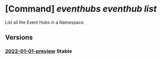 # [Command] _eventhubs eventhub list_

List all the Event Hubs in a Namespace.

## Versions

### [2022-01-01-preview](/Resources/mgmt-plane/L3N1YnNjcmlwdGlvbnMve30vcmVzb3VyY2Vncm91cHMve30vcHJvdmlkZXJzL21pY3Jvc29mdC5ldmVudGh1Yi9uYW1lc3BhY2VzL3t9L2V2ZW50aHVicw==/2022-01-01-preview.xml) **Stable**

<!-- mgmt-plane /subscriptions/{}/resourcegroups/{}/providers/microsoft.eventhub/namespaces/{}/eventhubs 2022-01-01-preview -->
